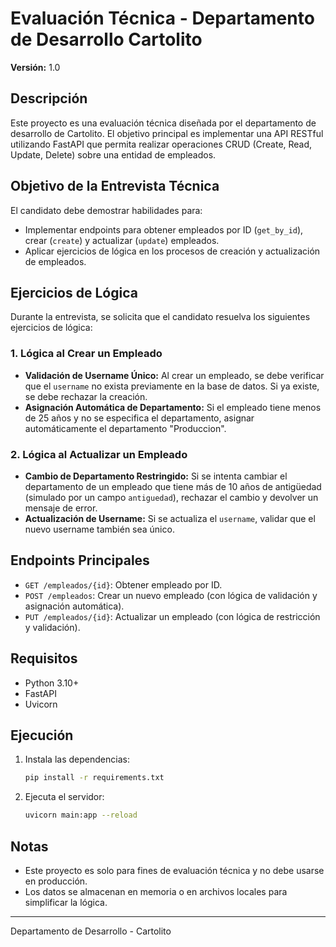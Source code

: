 # Evaluación Técnica - Departamento de Desarrollo Cartolito

**Versión:** 1.0

## Descripción
Este proyecto es una evaluación técnica diseñada por el departamento de desarrollo de Cartolito. El objetivo principal es implementar una API RESTful utilizando FastAPI que permita realizar operaciones CRUD (Create, Read, Update, Delete) sobre una entidad de empleados.

## Objetivo de la Entrevista Técnica
El candidato debe demostrar habilidades para:
- Implementar endpoints para obtener empleados por ID (`get_by_id`), crear (`create`) y actualizar (`update`) empleados.
- Aplicar ejercicios de lógica en los procesos de creación y actualización de empleados.

## Ejercicios de Lógica
Durante la entrevista, se solicita que el candidato resuelva los siguientes ejercicios de lógica:

### 1. Lógica al Crear un Empleado
- **Validación de Username Único:** Al crear un empleado, se debe verificar que el `username` no exista previamente en la base de datos. Si ya existe, se debe rechazar la creación.
- **Asignación Automática de Departamento:** Si el empleado tiene menos de 25 años y no se especifica el departamento, asignar automáticamente el departamento "Produccion".

### 2. Lógica al Actualizar un Empleado
- **Cambio de Departamento Restringido:** Si se intenta cambiar el departamento de un empleado que tiene más de 10 años de antigüedad (simulado por un campo `antiguedad`), rechazar el cambio y devolver un mensaje de error.
- **Actualización de Username:** Si se actualiza el `username`, validar que el nuevo username también sea único.

## Endpoints Principales
- `GET /empleados/{id}`: Obtener empleado por ID.
- `POST /empleados`: Crear un nuevo empleado (con lógica de validación y asignación automática).
- `PUT /empleados/{id}`: Actualizar un empleado (con lógica de restricción y validación).

## Requisitos
- Python 3.10+
- FastAPI
- Uvicorn

## Ejecución
1. Instala las dependencias:
   ```bash
   pip install -r requirements.txt
   ```
2. Ejecuta el servidor:
   ```bash
   uvicorn main:app --reload
   ```

## Notas
- Este proyecto es solo para fines de evaluación técnica y no debe usarse en producción.
- Los datos se almacenan en memoria o en archivos locales para simplificar la lógica.

---
Departamento de Desarrollo - Cartolito
